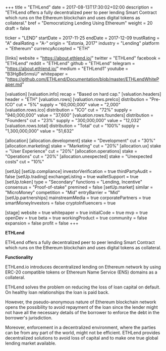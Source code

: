+++
title = "ETHLend"
date = 2017-08-13T17:30:02+02:00
description = "ETHLend offers a fully decentralized peer to peer lending Smart Contract which runs on the Ethereum blockchain and uses digital tokens as collateral."
bref = "Democratizing Lending Using Ethereum"
weight = 20
draft = false

ticker = "LEND"
startDate = 2017-11-25
endDate = 2017-12-09
trustRating = "A"
dealRating = "A-"
origin = "Estonia, 2017"
industry = "Lending"
platform = "Ethereum"
currencyAccepted = "ETH"

[links]
  website = "https://about.ethlend.io/"
  twitter = "ETHLend"
  facebook = "ETHLend"
  reddit = "ETHLend"
  github = "ETHLend"
  telegram = "https://about.ethlend.io/"
  medium = "ETHLend1"
  youtube = "B3HgBe5rmsU"
  whitepaper = "https://github.com/ETHLend/Documentation/blob/master/ETHLendWhitePaper.md"

[valuation]
  [valuation.info]
    recap = "Based on hard cap."
  [valuation.headers]
    header = "ETH"
  [valuation.rows]
    [valuation.rows.preIco]
      distribution = "Pre-ICO"
      cut = "5%"
      supply = "60,000,000"
      value = "2,000"
    [valuation.rows.ico]
      distribution = "ICO"
      cut = "72%"
      supply = "940,000,000"
      value = "37,600"
    [valuation.rows.founders]
      distribution = "Founders"
      cut = "23%"
      supply = "300,000,000"
      value = "12,032"
    [valuation.rows.total]
      distribution = "Total"
      cut = "100%"
      supply = "1,300,000,000"
      value = "51,632"

[allocation]
  [allocation.development]
    stake = "Development"
    cut = "30%"
  [allocation.marketing]
    stake = "Marketing"
    cut = "20%"
  [allocation.ux]
    stake = "User Experience"
    cut = "20%"
  [allocation.operations]
    stake = "Operations"
    cut = "20%"
  [allocation.unexpected]
    stake = "Unexpected costs"
    cut = "10%"

[setUp]
  [setUp.compliance]
    investorVerification = true
    thirdPartyAudit = false
  [setUp.trading]
    exchangeListing = true
    walletSupport = true
  [setUp.token]
    type = "Secondary"
    functions = "Lending, Incentive"
    consensus = "Proof-of-stake"
    premined = false
  [setUp.market]
    similar = "MicroMoney"
    competition = "Mid"
    entryBarrier = "Mid"
  [setUp.partnerships]
    mainstreamMedia = true
    corporatePartners = true
    smartMoneyInvestors = false
    cryptoInfluencers = true

[stage]
  website = true
  whitepaper = true
  initialCode = true
  mvp = true
  openDev = true
  beta = true
  workingProduct = true
  community = false
  expansion = false
  profit = false
+++

**ETHLend**

ETHLend offers a fully decentralized peer to peer lending Smart Contract which runs on the Ethereum blockchain and uses digital tokens as collateral.

**Functionality**

ETHLend.io introduces decentralized lending on Ethereum network by using ERC-20 compatible tokens or Ethereum Name Service (ENS) domains as a collateral.

ETHLend solves the problem on reducing the loss of loan capital on default. On healthy loan relationships the loan is paid back.

However, the pseudo-anonymous nature of Ethereum blockchain network opens the possibility to avoid repayment of the loan since the lender might not have all the necessary details of the borrower to enforce the debt in the borrower's jurisdiction.

Moreover, enforcement in a decentralized environment, where the parties can be from any part of the world, might not be efficient. ETHLend provides decentralized solutions to avoid loss of capital and to make one true global lending market available.
